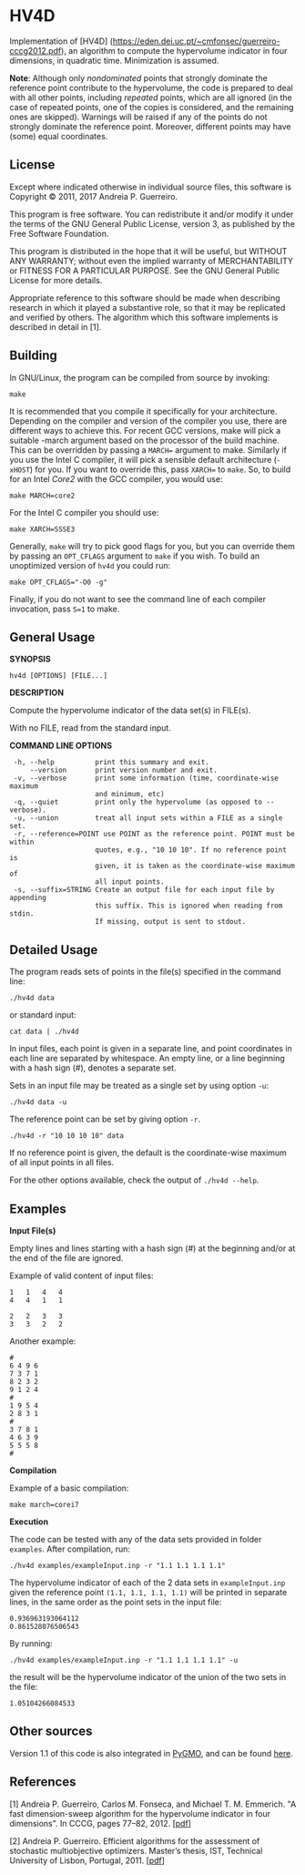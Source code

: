 HV4D
====



Implementation of [HV4D] (https://eden.dei.uc.pt/~cmfonsec/guerreiro-cccg2012.pdf), an algorithm to compute the hypervolume indicator in four dimensions, in quadratic time. Minimization is assumed.


**Note**: Although only *nondominated* points that strongly dominate the reference point contribute to the hypervolume, the code is prepared to deal with all other points, including *repeated* points, which are all ignored (in the case of repeated points, one of the copies is considered, and the remaining ones are skipped). Warnings will be raised if any of the points do not strongly dominate the reference point. Moreover, different points may have (some) equal coordinates.



License
--------
	

Except where indicated otherwise in individual source files, this software is Copyright © 2011, 2017 Andreia P. Guerreiro.

This program is free software. You can redistribute it and/or modify it under the terms of the GNU General Public License, version 3, as published by the Free Software Foundation.

This program is distributed in the hope that it will be useful, but WITHOUT ANY WARRANTY; without even the implied warranty of MERCHANTABILITY or FITNESS FOR A PARTICULAR PURPOSE. See the GNU General Public License for more details.

Appropriate reference to this software should be made when describing research in which it played a substantive role, so that it may be replicated and verified by others. The algorithm which this software implements is described in detail in [1]. 



Building
--------


In GNU/Linux, the program can be compiled from source by invoking:

    make

It is recommended that you compile it specifically for your architecture. Depending on the compiler and version of the compiler you use, there are different ways to achieve this. For recent GCC versions, make will pick a suitable -march argument based on the processor of the build machine. This can be overridden by passing a `MARCH=` argument to make. Similarly if you use the Intel C compiler, it will pick a sensible default architecture (`-xHOST`) for you. If you want to override this, pass `XARCH=` to `make`. So, to build for an Intel *Core2* with the GCC compiler, you would use:

    make MARCH=core2

For the Intel C compiler you should use:

    make XARCH=SSSE3

Generally, `make` will try to pick good flags for you, but you can override them by passing an `OPT_CFLAGS` argument to `make` if you wish. To build an unoptimized version of `hv4d` you could run:

    make OPT_CFLAGS="-O0 -g"

Finally, if you do not want to see the command line of each compiler invocation, pass `S=1` to make.





General Usage
-------------------

**SYNOPSIS** 

    hv4d [OPTIONS] [FILE...]
    
**DESCRIPTION**

Compute the hypervolume indicator of the data set(s) in FILE(s).

With no FILE, read from the standard input.

**COMMAND LINE OPTIONS**

	 -h, --help          print this summary and exit.                          
	     --version       print version number and exit.                        
	 -v, --verbose       print some information (time, coordinate-wise maximum 
		             	 and minimum, etc)                                     
	 -q, --quiet         print only the hypervolume (as opposed to --verbose). 
	 -u, --union         treat all input sets within a FILE as a single set.   
	 -r, --reference=POINT use POINT as the reference point. POINT must be within  
		                 quotes, e.g., "10 10 10". If no reference point is  
		                 given, it is taken as the coordinate-wise maximum of  
		                 all input points.                                     
	 -s, --suffix=STRING Create an output file for each input file by appending
		                 this suffix. This is ignored when reading from stdin. 
		                 If missing, output is sent to stdout.    



Detailed Usage
-------------------

The program reads sets of points in the file(s) specified in the command line:

    ./hv4d data

or standard input:

    cat data | ./hv4d

In input files, each point is given in a separate line, and point coordinates in each line are separated by whitespace. An empty line, or a line beginning with a  hash sign (#), denotes a separate set.


Sets in an input file may be treated as a single set by using option `-u`: 

    ./hv4d data -u


The reference point can be set by giving option `-r`.

    ./hv4d -r "10 10 10 10" data

 If no reference point is given, the default is the coordinate-wise maximum of all input points in all files.

For the other options available, check the output of `./hv4d --help`.

    



Examples
--------

**Input File(s)**

Empty lines and lines starting with a hash sign (#) at the beginning and/or at the end of the file are ignored.

Example of valid content of input files:

    1   1   4   4
    4   4   1   1
    
    2   2   3   3
    3   3   2   2

Another example:

    #
    6 4 9 6
    7 3 7 1
    8 2 3 2
    9 1 2 4
    #
    1 9 5 4
    2 8 3 1
    #
    3 7 8 1
    4 6 3 9
    5 5 5 8
    #
    


**Compilation**

Example of a basic compilation:

    make march=corei7


**Execution**

The code can be tested with any of the data sets provided in folder `examples`. After compilation, run:

    ./hv4d examples/exampleInput.inp -r "1.1 1.1 1.1 1.1" 
    

The hypervolume indicator of each of the 2 data sets in `exampleInput.inp ` given the reference point `(1.1, 1.1, 1.1, 1.1)` will be printed in separate lines, in the same order as the point sets in the input file:

	0.936963193064112
	0.861528076506543

By running:


    ./hv4d examples/exampleInput.inp -r "1.1 1.1 1.1 1.1" -u
    
the result will be the hypervolume indicator of the union of the two sets in the file:

	1.05104266084533
    
    


Other sources
-------------

Version 1.1 of this code is also integrated in [PyGMO](http://esa.github.io/pygmo/index.html), and can be found [here](https://github.com/esa/pagmo/tree/master/src/util/hv_algorithm/hv4d_cpp_original).


References
----------

[1] Andreia P. Guerreiro, Carlos M. Fonseca, and Michael T. M. Emmerich. "A fast dimension-sweep algorithm for the hypervolume indicator in four dimensions". In CCCG, pages 77–82, 2012. [[pdf](https://eden.dei.uc.pt/~cmfonsec/guerreiro-cccg2012.pdf)]

[2] Andreia P. Guerreiro. Efficient algorithms for the assessment of stochastic multiobjective optimizers. Master’s thesis, IST, Technical University of Lisbon, Portugal, 2011. [[pdf](https://eden.dei.uc.pt/~cmfonsec/AndreiaGuerreiroMSc.pdf)]

